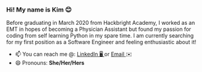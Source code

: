 ### Hi! My name is Kim 😊

Before graduating in March 2020 from Hackbright Academy, I worked as an EMT in hopes of becoming a Physician Assistant but found my passion for coding from self learning Python in my spare time. I am currently searching for my first position as a Software Engineer and feeling enthusiastic about it! 

- 📫 You can reach me @: <a href="https://www.linkedin.com/in/kimberlymchuc/">LinkedIn 🖥 </a>  or  <a href="mailto:kimmchuc@gmail.com">Email </a> ✉️
- 😄 Pronouns: <b>She/Her/Hers</b>
